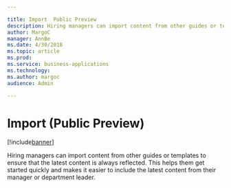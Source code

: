 ```yaml
---

title: Import  Public Preview 
description: Hiring managers can import content from other guides or templates to ensure that the latest content is always reflected.
author: MargoC
manager: AnnBe
ms.date: 4/30/2018
ms.topic: article
ms.prod: 
ms.service: business-applications
ms.technology: 
ms.author: margoc
audience: Admin

---
```

#  Import (Public Preview)




[!include[banner](../../../includes/banner.md)]

Hiring managers can import content from other guides or templates to ensure that
the latest content is always reflected. This helps them get started quickly and
makes it easier to include the latest content from their manager or department
leader.

